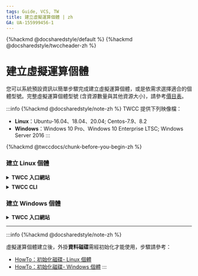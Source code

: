 ```yaml
---
tags: Guide, VCS, TW
title: 建立虛擬運算個體 | zh
GA: UA-155999456-1
---
```


{%hackmd @docsharedstyle/default %}
{%hackmd @docsharedstyle/twccheader-zh %}

# 建立虛擬運算個體

您可以系統預設資訊以簡單步驟完成建立虛擬運算個體，或是依需求選擇適合的個體型號。完整虛擬運算個體型號 (含資源數量與其他資源大小)，請參考[價目表](https://man.twcc.ai/@twccdocs/SJWlN3YDr?type=view#虛擬運算服務-Virtual-Compute-Service-VCS)。

:::info
{%hackmd @docsharedstyle/note-zh %}
TWCC 提供下列映像檔：
- **Linux**：Ubuntu-16.04、18.04、20.04; Centos-7.9、8.2
- **Windows**：Windows 10 Pro、Windows 10 Enterprise LTSC; Windows Server 2016
:::

{%hackmd @twccdocs/chunk-before-you-begin-zh %}


### 建立 <i class="fa fa-linux" aria-hidden="true"></i> Linux 個體

<!-- 1 start -->

<details class="docspoiler">

<summary><b>TWCC 入口網站</b></summary>

<br>

{%hackmd @twccdocs/vcs-chunk-create-instance-zh %}

- 接著點擊「**下一步：鑰匙對>**」

* 鑰匙對是登入 Linux 虛擬運算個體的憑證，必須透過鑰匙對，才能連線使用虛擬運算個體功能。可選擇已建立的鑰匙對，若第一次使用請按「**＋建立鑰匙對**」。

![](https://cos.twcc.ai/SYS-MANUAL/uploads/upload_b07e58c36056e7bf120a6e35a70bc70c.png)


* 輸入鑰匙對的名稱後點擊確認。

:::info
{%hackmd @docsharedstyle/note-zh %}
公開金鑰為非必填資訊，目的是方便在使用不同的雲端服務時，可以使用同一把金鑰。因此，使用者可以將他們在其他雲端系統內的公開金鑰填入此處，之後就可以使用此金鑰存取本系統。
:::

![](https://cos.twcc.ai/SYS-MANUAL/uploads/upload_57a261c1f9903c2753530ce5e16bfa85.png)


* 鑰匙對建立後，請務必立即按「**下載**」並妥善保存此鑰匙對，若沒有此鑰匙對，將無法連線該虛擬運算個體，下載後即可關閉此對話視窗，接著點擊「**下一步：檢閱 + 建立>**」

![](https://cos.twcc.ai/SYS-MANUAL/uploads/upload_4d64cb97650700d44ec73f9bc5c5ba46.png)


:::danger
<i class="fa fa-exclamation-triangle" aria-hidden="true"></i> **重要**：TWCC 不負責紀錄及管理您的鑰匙對，請務必下載並妥善保存此鑰匙對 `pem` 檔案，若沒有此鑰匙對，您將無法[<ins>連線虛擬運算個體</ins>](https://man.twcc.ai/@twccdocs/vcs-guide-connect-to-linux-from-windows-zh)。
:::


* 檢視整個虛擬運算個體的設定和預估使用額度，按下「**建立**」即完成，幾分鐘後 等個體狀態變成 **`Ready`** 後即可開始[<ins>連線</ins>](https://man.twcc.ai/@twccdocs/vcs-guide-connect-to-linux-from-windows-zh)使用。

![](https://cos.twcc.ai/SYS-MANUAL/uploads/upload_f062b7368287f59d3a7ffc77cb4140c2.png)

</details>

<!-- Space -->

<div style="height:8px"></div>

<!-- 2. start -->

<details class="docspoiler">

<summary><b>TWCC CLI</b></summary>

<br>


### 指令

**Step 1.** 請先[<ins>建立鑰匙對</ins>](https://man.twcc.ai/@twccdocs/guide-vcs-keypair-zh)
**Step 2.** 建立虛擬運算個體個體

```bash
$ twccli mk vcs -key   #鑰匙對名稱
                [-n]   #虛擬運算個體名稱
                
```
:::info
{%hackmd @twccdocs/cli-parameter-note-zh %}
2. 若不帶選擇性參數，則以預設資訊建立個體：

| 映像檔類型、映像檔 | 型號 |網路資訊|規格|
| -------- | -------- | -------- | -------- |
| Ubuntu 16.04    | v.2xsuper  | default_network  | 0 GPU + 8 CPU + 064GB memory |
:::

</div>

### 範例

- 使用鑰匙對 **`key1`** 建立名稱為 **`vcscli`** 的虛擬運算個體。

```bash
$ twccli mk vcs -key key1 -n vcscli
```

:::danger
{%hackmd @docsharedstyle/important-zh %}

- 虛擬運算個體名稱命名字元條件：需為**小寫字母或數字**，**首字元需為小寫字母**，**長度 6-16 個字元**。
-  若設定不符合以上條件，將出現以下錯誤訊息：
![](https://cos.twcc.ai/SYS-MANUAL/uploads/upload_095834bd7ee5d99d3a70596a7c462629.png)
:::

:::warning
{%hackmd @docsharedstyle/tip-zh %}

其他相關 TWCC CLI 指令：

```bash
$ twccli ls vcs -img   #檢視所有映像檔規格
$ twccli ls vcs -ptype #檢視所有產品型號與規格
```


:::


</details>


### 建立 <i class="fa fa-windows" aria-hidden="true"></i>  Windows 個體

<!-- 1 start -->

<details class="docspoiler">

<summary><b>TWCC 入口網站</b></summary>

<br>

{%hackmd @twccdocs/vcs-chunk-create-instance-zh %}


- 建立 Windows 登入密碼。接著點擊「**下一步：檢閱 + 建立>**」


![](https://cos.twcc.ai/SYS-MANUAL/uploads/upload_5f16ac8f01c7141e7f5fd22120e120c2.png)


:::danger
{%hackmd @docsharedstyle/important-zh %}
1. 為保護您的虛擬運算個體安全，密碼設定建議至少包含 **17 個字元**。
2. 此密碼為私人使用，TWCC 將不負責紀錄及管理。請務必妥善保存，若沒有密碼，將無法連線虛擬運算個體。
:::


* 檢視整個虛擬運算個體的設定和預估使用額度，按下「**建立**」即完成，幾分鐘後，等個體狀態變成 **`Ready`** 後，再等候一些時間即可開始[<ins>連線</ins>](https://man.twcc.ai/@twccdocs/vcs-guide-connect-to-windows-from-windows-zh)使用。

![](https://cos.twcc.ai/SYS-MANUAL/uploads/upload_f062b7368287f59d3a7ffc77cb4140c2.png)

</details>


---

:::info
{%hackmd @docsharedstyle/note-zh %}

虛擬運算個體建立後，外掛**資料磁碟**需經初始化才能使用，步驟請參考：

- [<ins>HowTo：初始化磁碟- Linux 個體</ins>](https://man.twcc.ai/@twccdocs/howto-bss-init-vol-linux-zh)
- [<ins>HowTo：初始化磁碟- Windows 個體</ins>](https://man.twcc.ai/@twccdocs/howto-bss-init-vol-windows-zh)
:::

